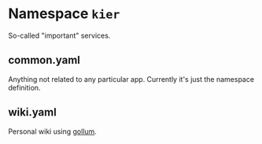 # Namespace `kier`

So-called "important" services.

## common.yaml

Anything not related to any particular app. Currently it's just the namespace definition.

## wiki.yaml

Personal wiki using [gollum](https://github.com/gollum/gollum).
